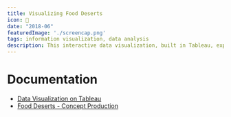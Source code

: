 ```yaml
---
title: Visualizing Food Deserts
icon: 🌵
date: "2018-06"
featuredImage: './screencap.png'
tags: information visualization, data analysis
description: This interactive data visualization, built in Tableau, explores and contextualizes food deserts in the United States.
---
```



# Documentation

- [Data Visualization on Tableau](https://public.tableau.com/profile/julietdo#!/vizhome/hcde511project/FoodDeserts)
- [Food Deserts - Concept Production](https://www.dropbox.com/s/pusmczwbffmahcf/Food%20Deserts%20Info%20Viz%20-%20Concept%20Production.pdf?dl=0)